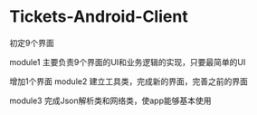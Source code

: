 # Tickets-Android-Client

初定9个界面

module1
主要负责9个界面的UI和业务逻辑的实现，只要最简单的UI

增加1个界面
module2
建立工具类，完成新的界面，完善之前的界面

module3
完成Json解析类和网络类，使app能够基本使用